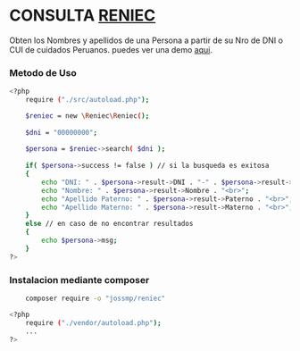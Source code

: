 # CONSULTA [RENIEC]
Obten los Nombres y apellidos de una Persona a partir de su Nro de DNI o CUI de cuidados Peruanos. puedes ver una demo [aqui].
### Metodo de Uso
```sh
<?php
    require ("./src/autoload.php");

    $reniec = new \Reniec\Reniec();
	
	$dni = "00000000";
	
    $persona = $reniec->search( $dni );
	
	if( $persona->success != false ) // si la busqueda es exitosa
	{
		echo "DNI: " . $persona->result->DNI . "-" . $persona->result->CodVerificacion . "<br>";
		echo "Nombre: " . $persona->result->Nombre . "<br>";
		echo "Apellido Paterno: " . $persona->result->Paterno . "<br>";
		echo "Apellido Materno: " . $persona->result->Materno . "<br>";
	}
	else // en caso de no encontrar resultados
	{
		echo $persona->msg;
	}
?>
```

### Instalacion mediante composer
```sh
	composer require -o "jossmp/reniec"
```

```sh
<?php
    require ("./vendor/autoload.php");
    ...
?>
```

[RENIEC]: <https://cel.reniec.gob.pe/valreg/valreg.do>
[aqui]: <https://demos.geekdev.ml/reniec/>
